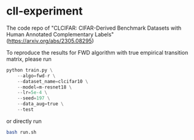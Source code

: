 # cll-experiment
The code repo of "CLCIFAR: CIFAR-Derived Benchmark Datasets with Human Annotated Complementary Labels"(https://arxiv.org/abs/2305.08295)

To reproduce the results for FWD algorithm with true empirical transition matrix, please run
```python
python train.py \
    --algo=fwd-r \
    --dataset_name=clcifar10 \
    --model=m-resnet18 \
    --lr=5e-4 \
    --seed=197 \
    --data_aug=true \
    --test
```

or directly run
```bash
bash run.sh
```
